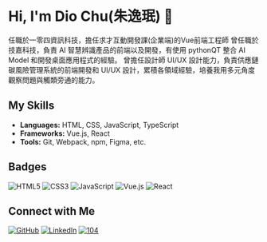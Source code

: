 # Hi, I'm Dio Chu(朱逸珉) 👋

任職於一零四資訊科技，擔任求才互動開發課(企業端)的Vue前端工程師
曾任職於技嘉科技，負責 AI 智慧辨識產品的前端以及開發，有使用 pythonQT 整合 AI Model 和開發桌面應用程式的經驗。
曾擔任設計師 UI/UX 設計能力，負責供應鏈碳風險管理系統的前端開發和 UI/UX 設計，累積各領域經驗，培養我用多元角度觀察問題與觸類旁通的能力。

## My Skills
- **Languages:** HTML, CSS, JavaScript, TypeScript
- **Frameworks:** Vue.js, React
- **Tools:** Git, Webpack, npm, Figma, etc.

## Badges
![HTML5](https://img.shields.io/badge/HTML5-E34F26?style=for-the-badge&logo=html5&logoColor=white)
![CSS3](https://img.shields.io/badge/CSS3-1572B6?style=for-the-badge&logo=css3&logoColor=white)
![JavaScript](https://img.shields.io/badge/JavaScript-F7DF1E?style=for-the-badge&logo=javascript&logoColor=black)
![Vue.js](https://img.shields.io/badge/Vue.js-4FC08D?style=for-the-badge&logo=vue-dot-js&logoColor=white)
![React](https://img.shields.io/badge/React-61DAFB?style=for-the-badge&logo=react&logoColor=black)



## Connect with Me
[![GitHub](https://img.shields.io/badge/GitHub-000?style=for-the-badge&logo=github&logoColor=white)](https://github.com/dio-chu)
[![LinkedIn](https://img.shields.io/badge/LinkedIn-0A66C2?style=for-the-badge&logo=linkedin&logoColor=white)](https://www.linkedin.com/in/dio-chu-yimin/)
[![104](https://img.shields.io/badge/104-FF6600?style=for-the-badge&logo=104&logoColor=white)](https://pda.104.com.tw/profile/preview?vno=765oftd0w)
